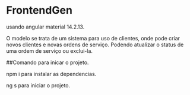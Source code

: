 # FrontendGen

usando angular material 14.2.13.

O modelo se trata de um sistema para uso de clientes, onde pode criar novos clientes e novas ordens de serviço. Podendo atualizar o status de uma ordem de serviço ou exclui-la.

##Comando para inicar o projeto.


npm i para instalar as dependencias.

ng s para iniciar o projeto.

